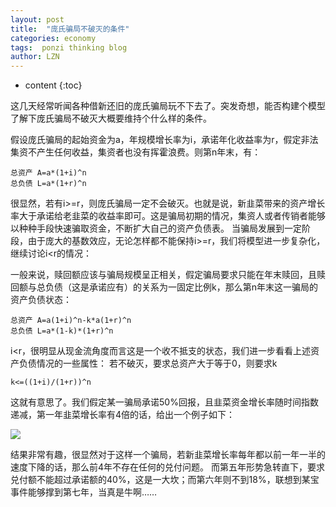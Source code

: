 ```yaml
---
layout: post
title:  "庞氏骗局不破灭的条件"
categories: economy
tags:  ponzi thinking blog
author: LZN
---
```


* content
{:toc}

这几天经常听闻各种借新还旧的庞氏骗局玩不下去了。突发奇想，能否构建个模型了解下庞氏骗局不破灭大概要维持个什么样的条件。

假设庞氏骗局的起始资金为a，年规模增长率为i，承诺年化收益率为r，假定非法集资不产生任何收益，集资者也没有挥霍浪费。则第n年末，有：
```   
总资产 A=a*(1+i)^n
总负债 L=a*(1+r)^n
```
很显然，若有i>=r，则庞氏骗局一定不会破灭。也就是说，新韭菜带来的资产增长率大于承诺给老韭菜的收益率即可。这是骗局初期的情况，集资人或者传销者能够以种种手段快速骗取资金，不断扩大自己的资产负债表。
当骗局发展到一定阶段，由于庞大的基数效应，无论怎样都不能保持i>=r，我们将模型进一步复杂化，继续讨论i<r的情况：

一般来说，赎回额应该与骗局规模呈正相关，假定骗局要求只能在年末赎回，且赎回额与总负债（这是承诺应有）的关系为一固定比例k，那么第n年末这一骗局的资产负债状态：
``` 
总资产 A=a(1+i)^n-k*a(1+r)^n
总负债 L=a*(1-k)*(1+r)^n
```
i<r，很明显从现金流角度而言这是一个收不抵支的状态，我们进一步看看上述资产负债情况的一些属性：
若不破灭，要求总资产大于等于0，则要求k
```
k<=((1+i)/(1+r))^n
```
这就有意思了。我们假定某一骗局承诺50%回报，且韭菜资金增长率随时间指数递减，第一年韭菜增长率有4倍的话，给出一个例子如下：

![](http://ww1.sinaimg.cn/large/73ebdc71gy1fn37m4q1sij207707ntae.jpg)

结果非常有趣，很显然对于这样一个骗局，若新韭菜增长率每年都以前一年一半的速度下降的话，那么前4年不存在任何的兑付问题。
而第五年形势急转直下，要求兑付额不能超过承诺额的40%，这是一大坎；而第六年则不到18%，联想到某宝事件能够撑到第七年，当真是牛啊……


